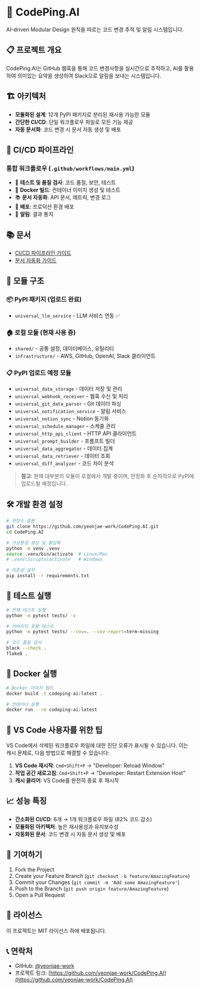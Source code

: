 # 🚀 CodePing.AI

AI-driven Modular Design 원칙을 따르는 코드 변경 추적 및 알림 시스템입니다.

## 📋 프로젝트 개요

CodePing.AI는 GitHub 웹훅을 통해 코드 변경사항을 실시간으로 추적하고, AI를 활용하여 의미있는 요약을 생성하여 Slack으로 알림을 보내는 시스템입니다.

## 🏗️ 아키텍처

- **모듈화된 설계**: 12개 PyPI 패키지로 분리된 재사용 가능한 모듈
- **간단한 CI/CD**: 단일 워크플로우 파일로 모든 기능 제공
- **자동 문서화**: 코드 변경 시 문서 자동 생성 및 배포

## 🚀 CI/CD 파이프라인

### 통합 워크플로우 (`.github/workflows/main.yml`)
- 🧪 **테스트 및 품질 검사**: 코드 품질, 보안, 테스트
- 🐳 **Docker 빌드**: 컨테이너 이미지 생성 및 테스트
- 📚 **문서 자동화**: API 문서, 메트릭, 변경 로그
- 🚀 **배포**: 프로덕션 환경 배포
- 📱 **알림**: 결과 통지

## 📚 문서

- [CI/CD 파이프라인 가이드](docs/cicd_pipeline_guide.md)
- [문서 자동화 가이드](docs/documentation_automation_guide.md)

## 🔧 모듈 구조

### 📦 PyPI 패키지 (업로드 완료)
- `universal_llm_service` - LLM 서비스 연동 ✅

### 🏠 로컬 모듈 (현재 사용 중)
- `shared/` - 공통 설정, 데이터베이스, 유틸리티
- `infrastructure/` - AWS, GitHub, OpenAI, Slack 클라이언트

### 📋 PyPI 업로드 예정 모듈
- `universal_data_storage` - 데이터 저장 및 관리
- `universal_webhook_receiver` - 웹훅 수신 및 처리
- `universal_git_data_parser` - Git 데이터 파싱
- `universal_notification_service` - 알림 서비스
- `universal_notion_sync` - Notion 동기화
- `universal_schedule_manager` - 스케줄 관리
- `universal_http_api_client` - HTTP API 클라이언트
- `universal_prompt_builder` - 프롬프트 빌더
- `universal_data_aggregator` - 데이터 집계
- `universal_data_retriever` - 데이터 조회
- `universal_diff_analyzer` - 코드 차이 분석

> **참고**: 현재 대부분의 모듈이 로컬에서 개발 중이며, 안정화 후 순차적으로 PyPI에 업로드될 예정입니다.

## 🛠️ 개발 환경 설정

```bash
# 저장소 클론
git clone https://github.com/yeonjae-work/CodePing.AI.git
cd CodePing.AI

# 가상환경 생성 및 활성화
python -m venv .venv
source .venv/bin/activate  # Linux/Mac
# .venv\Scripts\activate   # Windows

# 의존성 설치
pip install -r requirements.txt
```

## 🧪 테스트 실행

```bash
# 전체 테스트 실행
python -m pytest tests/ -v

# 커버리지 포함 테스트
python -m pytest tests/ --cov=. --cov-report=term-missing

# 코드 품질 검사
black --check .
flake8 .
```

## 🐳 Docker 실행

```bash
# Docker 이미지 빌드
docker build -t codeping-ai:latest .

# 컨테이너 실행
docker run --rm codeping-ai:latest
```

## 🔧 VS Code 사용자를 위한 팁

VS Code에서 삭제된 워크플로우 파일에 대한 진단 오류가 표시될 수 있습니다. 이는 캐시 문제로, 다음 방법으로 해결할 수 있습니다:

1. **VS Code 재시작**: `Cmd+Shift+P` → "Developer: Reload Window"
2. **작업 공간 새로고침**: `Cmd+Shift+P` → "Developer: Restart Extension Host"
3. **캐시 클리어**: VS Code를 완전히 종료 후 재시작

## 📈 성능 특징

- **간소화된 CI/CD**: 6개 → 1개 워크플로우 파일 (82% 코드 감소)
- **모듈화된 아키텍처**: 높은 재사용성과 유지보수성
- **자동화된 문서**: 코드 변경 시 자동 문서 생성 및 배포

## 🤝 기여하기

1. Fork the Project
2. Create your Feature Branch (`git checkout -b feature/AmazingFeature`)
3. Commit your Changes (`git commit -m 'Add some AmazingFeature'`)
4. Push to the Branch (`git push origin feature/AmazingFeature`)
5. Open a Pull Request

## 📄 라이선스

이 프로젝트는 MIT 라이선스 하에 배포됩니다.

## 📞 연락처

- GitHub: [@yeonjae-work](https://github.com/yeonjae-work)
- 프로젝트 링크: [https://github.com/yeonjae-work/CodePing.AI](https://github.com/yeonjae-work/CodePing.AI) 